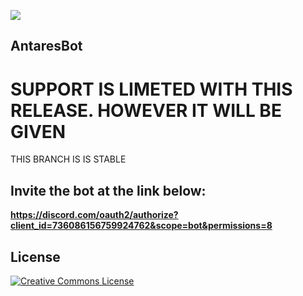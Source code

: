 ![](https://cdn.discordapp.com/icons/649703068799336454/1a7ef8f706cd60d62547d2c7dc08d6f0.png)
## AntaresBot
# SUPPORT IS LIMETED WITH THIS RELEASE. HOWEVER IT WILL BE GIVEN
THIS BRANCH IS IS STABLE

## Invite the bot at the link below:
**https://discord.com/oauth2/authorize?client_id=736086156759924762&scope=bot&permissions=8**

## License

<a rel="license" href="http://creativecommons.org/licenses/by-nc-nd/3.0/"><img alt="Creative Commons License" style="border-width:0" src="https://i.creativecommons.org/l/by-nc-nd/3.0/88x31.png" /></a>
